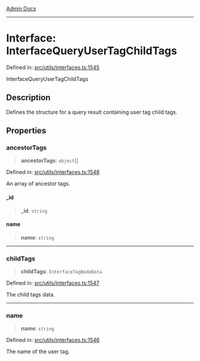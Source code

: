 [Admin Docs](/)

***

# Interface: InterfaceQueryUserTagChildTags

Defined in: [src/utils/interfaces.ts:1545](https://github.com/PalisadoesFoundation/talawa-admin/blob/main/src/utils/interfaces.ts#L1545)

InterfaceQueryUserTagChildTags

## Description

Defines the structure for a query result containing user tag child tags.

## Properties

### ancestorTags

> **ancestorTags**: `object`[]

Defined in: [src/utils/interfaces.ts:1548](https://github.com/PalisadoesFoundation/talawa-admin/blob/main/src/utils/interfaces.ts#L1548)

An array of ancestor tags.

#### \_id

> **\_id**: `string`

#### name

> **name**: `string`

***

### childTags

> **childTags**: `InterfaceTagNodeData`

Defined in: [src/utils/interfaces.ts:1547](https://github.com/PalisadoesFoundation/talawa-admin/blob/main/src/utils/interfaces.ts#L1547)

The child tags data.

***

### name

> **name**: `string`

Defined in: [src/utils/interfaces.ts:1546](https://github.com/PalisadoesFoundation/talawa-admin/blob/main/src/utils/interfaces.ts#L1546)

The name of the user tag.
